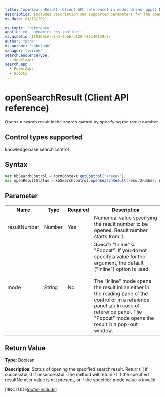 ```yaml
---
title: "openSearchResult (Client API reference) in model-driven apps| MicrosoftDocs"
description: Includes description and supported parameters for the openSearchResult method.
ms.date: 04/19/2021

ms.topic: "reference"
applies_to: "Dynamics 365 (online)"
ms.assetid: 1f9169ce-cba3-4bb6-af20-f86140139cfe
author: "Nkrb"
ms.author: "nabuthuk"
manager: "kvivek"
search.audienceType: 
  - developer
search.app: 
  - PowerApps
  - D365CE
---
```

# openSearchResult (Client API reference)

Opens a search result in the search control by specifying the result number.

## Control types supported

knowledge base search control

## Syntax

```JavaScript
var kbSearchControl = formContext.getControl("<name>");
var openResultStatus = kbSearchControl.openSearchResult(resultNumber, mode);
```

## Parameter

|Name|Type|Required|Description|
|--|--|--|--|
|resultNumber|Number|Yes|Numerical value specifying the result number to be opened. Result number starts from 1.|
|mode|String|No|Specify "Inline" or "Popout". If you do not specify a value for the argument, the default ("Inline") option is used.<br/><br/>The "Inline" mode opens the result inline either in the reading pane of the control or in a reference panel tab in case of reference panel. The "Popout" mode opens the result in a pop-out window.|

## Return Value

**Type**: Boolean

**Description**:  Status of opening the specified search result. Returns 1 if successful; 0 if unsuccessful. The method will return -1 if the specified resultNumber value is not present, or if the specified mode value is invalid.

[!INCLUDE[footer-include](../../../../../includes/footer-banner.md)]